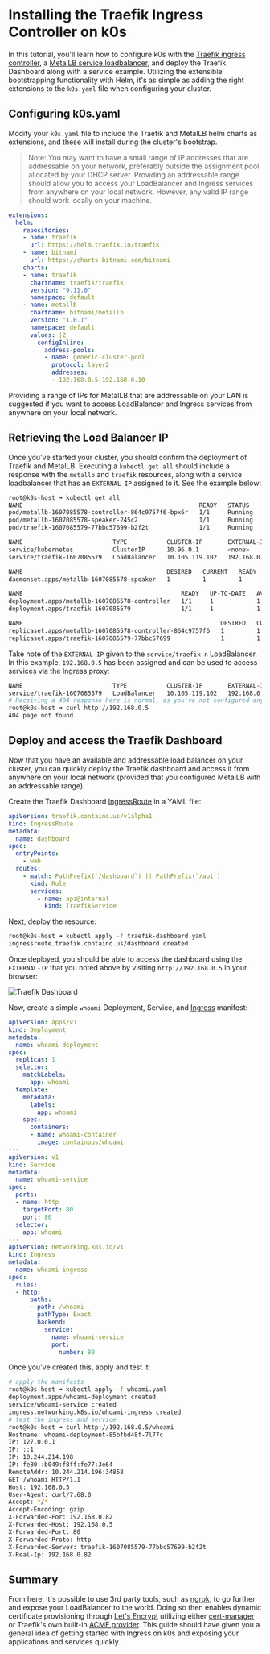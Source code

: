 # Installing the Traefik Ingress Controller on k0s

In this tutorial, you'll learn how to configure k0s with the
[Traefik ingress controller](https://doc.traefik.io/traefik/providers/kubernetes-ingress/),
a [MetalLB service loadbalancer](https://metallb.universe.tf/),
and deploy the Traefik Dashboard along with a service example.
Utilizing the extensible bootstrapping functionality with Helm, 
it's as simple as adding the right extensions to the `k0s.yaml` file 
when configuring your cluster.


## Configuring k0s.yaml

Modify your `k0s.yaml` file to include the Traefik and MetalLB helm charts as extensions,
and these will install during the cluster's bootstrap.

> Note: You may want to have a small range of IP addresses that are addressable on your network,
preferably outside the assignment pool allocated by your DHCP server.
Providing an addressable range should allow you to access your LoadBalancer and Ingress services
from anywhere on your local network.
However, any valid IP range should work locally on your machine.

```yaml
extensions:
  helm:
    repositories:
    - name: traefik
      url: https://helm.traefik.io/traefik
    - name: bitnami
      url: https://charts.bitnami.com/bitnami
    charts:
    - name: traefik
      chartname: traefik/traefik
      version: "9.11.0"
      namespace: default
    - name: metallb
      chartname: bitnami/metallb
      version: "1.0.1"
      namespace: default
      values: |2
        configInline:
          address-pools:
          - name: generic-cluster-pool
            protocol: layer2
            addresses:
            - 192.168.0.5-192.168.0.10
```

Providing a range of IPs for MetalLB that are addressable on your LAN is suggested 
if you want to access LoadBalancer and Ingress services from anywhere on your local network.

## Retrieving the Load Balancer IP

Once you've started your cluster, you should confirm the deployment of Traefik and MetalLB.
Executing a `kubectl get all` should include a response with the `metallb` and `traefik` resources, 
along with a service loadbalancer that has an `EXTERNAL-IP` assigned to it. 
See the example below:

```bash
root@k0s-host ➜ kubectl get all
NAME                                                 READY   STATUS    RESTARTS   AGE
pod/metallb-1607085578-controller-864c9757f6-bpx6r   1/1     Running   0          81s
pod/metallb-1607085578-speaker-245c2                 1/1     Running   0          60s
pod/traefik-1607085579-77bbc57699-b2f2t              1/1     Running   0          81s

NAME                         TYPE           CLUSTER-IP       EXTERNAL-IP      PORT(S)                      AGE
service/kubernetes           ClusterIP      10.96.0.1        <none>           443/TCP                      96s
service/traefik-1607085579   LoadBalancer   10.105.119.102   192.168.0.5      80:32153/TCP,443:30791/TCP   84s

NAME                                        DESIRED   CURRENT   READY   UP-TO-DATE   AVAILABLE   NODE SELECTOR            AGE
daemonset.apps/metallb-1607085578-speaker   1         1         1       1            1           kubernetes.io/os=linux   87s

NAME                                            READY   UP-TO-DATE   AVAILABLE   AGE
deployment.apps/metallb-1607085578-controller   1/1     1            1           87s
deployment.apps/traefik-1607085579              1/1     1            1           84s

NAME                                                       DESIRED   CURRENT   READY   AGE
replicaset.apps/metallb-1607085578-controller-864c9757f6   1         1         1       81s
replicaset.apps/traefik-1607085579-77bbc57699              1         1         1       81s
```

Take note of the `EXTERNAL-IP` given to the `service/traefik-n` LoadBalancer.
In this example, `192.168.0.5` has been assigned and can be used to access services via the Ingress proxy:

```bash
NAME                         TYPE           CLUSTER-IP       EXTERNAL-IP      PORT(S)                      AGE
service/traefik-1607085579   LoadBalancer   10.105.119.102   192.168.0.5      80:32153/TCP,443:30791/TCP   84s
# Receiving a 404 response here is normal, as you've not configured any Ingress resources to respond yet
root@k0s-host ➜ curl http://192.168.0.5
404 page not found
```

## Deploy and access the Traefik Dashboard

Now that you have an available and addressable load balancer on your cluster, 
you can quickly deploy the Traefik dashboard and access it from anywhere on your local network 
(provided that you configured MetalLB with an addressable range).

Create the Traefik Dashboard [IngressRoute](https://doc.traefik.io/traefik/providers/kubernetes-crd/) 
in a YAML file:

```yaml
apiVersion: traefik.containo.us/v1alpha1
kind: IngressRoute
metadata:
  name: dashboard
spec:
  entryPoints:
    - web
  routes:
    - match: PathPrefix(`/dashboard`) || PathPrefix(`/api`)
      kind: Rule
      services:
        - name: api@internal
          kind: TraefikService
```

Next, deploy the resource:

```bash
root@k0s-host ➜ kubectl apply -f traefik-dashboard.yaml
ingressroute.traefik.containo.us/dashboard created
```

Once deployed, you should be able to access the dashboard using the `EXTERNAL-IP` 
that you noted above by visiting `http://192.168.0.5` in your browser:

![Traefik Dashboard](../img/traefik-dashboard.png)

Now, create a simple `whoami` Deployment, Service, 
and [Ingress](https://kubernetes.io/docs/concepts/services-networking/ingress/) manifest:

```yaml
apiVersion: apps/v1
kind: Deployment
metadata:
  name: whoami-deployment
spec:
  replicas: 1
  selector:
    matchLabels:
      app: whoami
  template:
    metadata:
      labels:
        app: whoami
    spec:
      containers:
      - name: whoami-container
        image: containous/whoami
---
apiVersion: v1
kind: Service
metadata:
  name: whoami-service
spec:
  ports:
  - name: http
    targetPort: 80
    port: 80
  selector:
    app: whoami
---
apiVersion: networking.k8s.io/v1
kind: Ingress
metadata:
  name: whoami-ingress
spec:
  rules:
  - http:
      paths:
      - path: /whoami
        pathType: Exact
        backend:
          service:
            name: whoami-service
            port:
              number: 80
```

Once you've created this, apply and test it:

```bash
# apply the manifests
root@k0s-host ➜ kubectl apply -f whoami.yaml
deployment.apps/whoami-deployment created
service/whoami-service created
ingress.networking.k8s.io/whoami-ingress created
# test the ingress and service
root@k0s-host ➜ curl http://192.168.0.5/whoami
Hostname: whoami-deployment-85bfbd48f-7l77c
IP: 127.0.0.1
IP: ::1
IP: 10.244.214.198
IP: fe80::b049:f8ff:fe77:3e64
RemoteAddr: 10.244.214.196:34858
GET /whoami HTTP/1.1
Host: 192.168.0.5
User-Agent: curl/7.68.0
Accept: */*
Accept-Encoding: gzip
X-Forwarded-For: 192.168.0.82
X-Forwarded-Host: 192.168.0.5
X-Forwarded-Port: 80
X-Forwarded-Proto: http
X-Forwarded-Server: traefik-1607085579-77bbc57699-b2f2t
X-Real-Ip: 192.168.0.82
```

## Summary

From here, it's possible to use 3rd party tools, such as [ngrok](https://ngrok.io),
to go further and expose your LoadBalancer to the world.
Doing so then enables dynamic certificate provisioning through [Let's Encrypt](https://letsencrypt.org/)
utilizing either [cert-manager](https://cert-manager.io/docs/)
or Traefik's own built-in [ACME provider](https://doc.traefik.io/traefik/v2.0/user-guides/crd-acme/).
This guide should have given you a general idea of getting started with Ingress on k0s
and exposing your applications and services quickly.